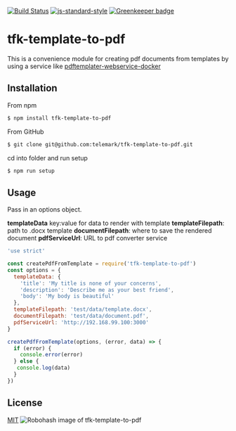 [![Build Status](https://travis-ci.org/telemark/tfk-template-to-pdf.svg?branch=master)](https://travis-ci.org/telemark/tfk-template-to-pdf)
[![js-standard-style](https://img.shields.io/badge/code%20style-standard-brightgreen.svg?style=flat)](https://github.com/feross/standard)
[![Greenkeeper badge](https://badges.greenkeeper.io/telemark/tfk-template-to-pdf.svg)](https://greenkeeper.io/)

# tfk-template-to-pdf

This is a convenience module for creating pdf documents from templates by using a service
like [pdftemplater-webservice-docker](https://github.com/telemark/pdftemplater-webservice-docker)

## Installation

From npm

```sh
$ npm install tfk-template-to-pdf
```

From GitHub

```sh
$ git clone git@github.com:telemark/tfk-template-to-pdf.git
```

cd into folder and run setup

```sh
$ npm run setup
```

## Usage

Pass in an options object.

**templateData** key:value for data to render with template
**templateFilepath**: path to .docx template
**documentFilepath**: where to save the rendered document
**pdfServiceUrl**: URL to pdf converter service

```javascript
'use strict'

const createPdfFromTemplate = require('tfk-template-to-pdf')
const options = {
  templateData: {
    'title': 'My title is none of your concerns',
    'description': 'Describe me as your best friend',
    'body': 'My body is beautiful'
  },
  templateFilepath: 'test/data/template.docx',
  documentFilepath: 'test/data/document.pdf',
  pdfServiceUrl: 'http://192.168.99.100:3000'
}

createPdfFromTemplate(options, (error, data) => {
  if (error) {
    console.error(error)
  } else {
   console.log(data)
  }
})

```

## License

[MIT](LICENSE)
![Robohash image of tfk-template-to-pdf](https://robots.kebabstudios.party/tfk-template-to-pdf.png "Robohash image of tfk-template-to-pdf")